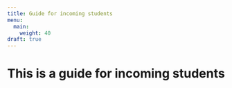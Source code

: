 ```yaml
---
title: Guide for incoming students
menu:
  main:
    weight: 40
draft: true
---
```


# This is a guide for incoming students
